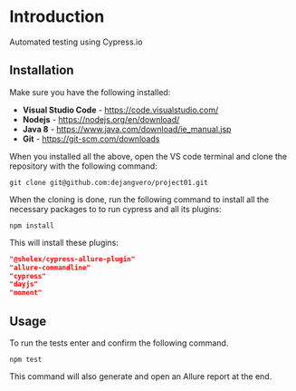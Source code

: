 # Introduction

Automated testing using Cypress.io

## Installation

Make sure you have the following installed:
- **Visual Studio Code** - https://code.visualstudio.com/
- **Nodejs** - https://nodejs.org/en/download/
- **Java 8** - https://www.java.com/download/ie_manual.jsp
- **Git** - https://git-scm.com/downloads

When you installed all the above, open the VS code terminal and clone the repository with the following command:
```git
git clone git@github.com:dejangvero/project01.git
```
When the cloning is done, run the following command to install all the necessary packages to to run cypress and all its plugins:
```node
npm install
```
This will install these plugins:
```json
"@shelex/cypress-allure-plugin"
"allure-commandline"
"cypress"
"dayjs"
"moment"
```
## Usage
To run the tests enter and confirm the following command.
```node
npm test
```
This command will also generate and open an Allure report at the end.

